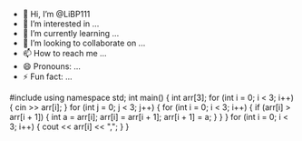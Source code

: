 - 👋 Hi, I’m @LiBP111
- 👀 I’m interested in ...
- 🌱 I’m currently learning ...
- 💞️ I’m looking to collaborate on ...
- 📫 How to reach me ...
- 😄 Pronouns: ...
- ⚡ Fun fact: ...

<!---
LiBP111/LiBP111 is a ✨ special ✨ repository because its `README.md` (this file) appears on your GitHub profile.
You can click the Preview link to take a look at your changes.
--->
#include<iostream>
using namespace std;
int main()
{
	int arr[3];
	for (int i = 0; i < 3; i++) {
		cin >> arr[i];
	}
	for (int j = 0; j < 3; j++) {
		for (int i = 0; i < 3; i++) {
			if (arr[i] > arr[i + 1]) {
				int a = arr[i];
				arr[i] = arr[i + 1];
				arr[i + 1] = a;
			}
		}
	}
	for (int i = 0; i < 3; i++) {
			cout << arr[i] << ",";
	}
}
